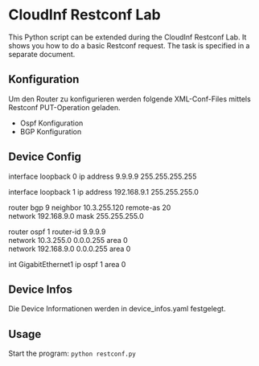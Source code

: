 # CloudInf Restconf Lab
This Python script can be extended during the CloudInf Restconf Lab. 
It shows you how to do a basic Restconf request.
The task is specified in a separate document.

## Konfiguration
Um den Router zu konfigurieren werden folgende XML-Conf-Files mittels Restconf PUT-Operation geladen.
- Ospf Konfiguration
- BGP Konfiguration


## Device Config
interface loopback 0
    ip address 9.9.9.9 255.255.255.255
    
interface loopback 1
    ip address 192.168.9.1 255.255.255.0
    
router bgp 9
    neighbor 10.3.255.120 remote-as 20  
    network 192.168.9.0 mask 255.255.255.0
    
router ospf 1
    router-id 9.9.9.9 <br>
    network 10.3.255.0 0.0.0.255 area 0  
    network 192.168.9.0 0.0.0.255 area 0

int GigabitEthernet1
    ip ospf 1 area 0
    

## Device Infos
Die Device Informationen werden in device_infos.yaml festgelegt.

## Usage
Start the program:
`python restconf.py`